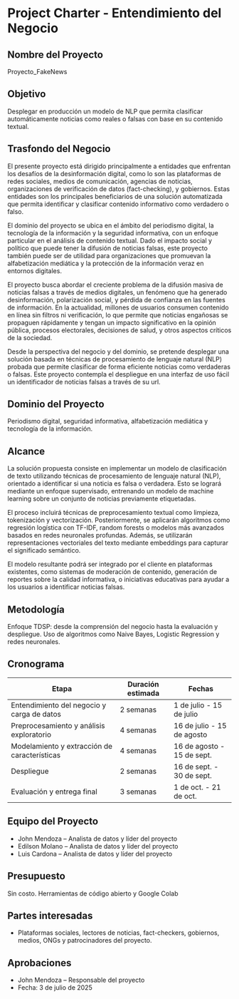 # Project Charter - Entendimiento del Negocio

## Nombre del Proyecto
Proyecto_FakeNews

## Objetivo
Desplegar en producción un modelo de NLP que permita clasificar automáticamente noticias como reales o falsas con base en su contenido textual.

## Trasfondo del Negocio
El presente proyecto está dirigido principalmente a entidades que enfrentan los desafíos de la desinformación digital, como lo son las plataformas de redes sociales, medios de comunicación, agencias de noticias, organizaciones de verificación de datos (fact-checking), y gobiernos. Estas entidades son los principales beneficiarios de una solución automatizada que permita identificar y clasificar contenido informativo como verdadero o falso.

El dominio del proyecto se ubica en el ámbito del periodismo digital, la tecnología de la información y la seguridad informativa, con un enfoque particular en el análisis de contenido textual. Dado el impacto social y político que puede tener la difusión de noticias falsas, este proyecto también puede ser de utilidad para organizaciones que promuevan la alfabetización mediática y la protección de la información veraz en entornos digitales.

El proyecto busca abordar el creciente problema de la difusión masiva de noticias falsas a través de medios digitales, un fenómeno que ha generado desinformación, polarización social, y pérdida de confianza en las fuentes de información. En la actualidad, millones de usuarios consumen contenido en línea sin filtros ni verificación, lo que permite que noticias engañosas se propaguen rápidamente y tengan un impacto significativo en la opinión pública, procesos electorales, decisiones de salud, y otros aspectos críticos de la sociedad.

Desde la perspectiva del negocio y del dominio, se pretende desplegar una solución basada en técnicas de procesamiento de lenguaje natural (NLP) probada que permite clasificar de forma eficiente noticias como verdaderas o falsas. Este proyecto contempla el despliegue en una interfaz de uso fácil un identificador de noticias falsas a través de su url.

## Dominio del Proyecto
Periodismo digital, seguridad informativa, alfabetización mediática y tecnología de la información.



## Alcance
La solución propuesta consiste en implementar un modelo de clasificación de texto utilizando técnicas de procesamiento de lenguaje natural (NLP), orientado a identificar si una noticia es falsa o verdadera. Esto se logrará mediante un enfoque supervisado, entrenando un modelo de machine learning sobre un conjunto de noticias previamente etiquetadas.

El proceso incluirá técnicas de preprocesamiento textual como limpieza, tokenización y vectorización. Posteriormente, se aplicarán algoritmos como regresión logística con TF-IDF, random forests o modelos más avanzados basados en redes neuronales profundas. Además, se utilizarán representaciones vectoriales del texto mediante embeddings para capturar el significado semántico.

El modelo resultante podrá ser integrado por el cliente en plataformas existentes, como sistemas de moderación de contenido, generación de reportes sobre la calidad informativa, o iniciativas educativas para ayudar a los usuarios a identificar noticias falsas.

## Metodología
Enfoque TDSP: desde la comprensión del negocio hasta la evaluación y despliegue. Uso de algoritmos como Naive Bayes, Logistic Regression y redes neuronales.

## Cronograma

| Etapa                                           | Duración estimada | Fechas                     |
|------------------------------------------------|-------------------|----------------------------|
| Entendimiento del negocio y carga de datos     | 2 semanas         | 1 de julio - 15 de julio   |
| Preprocesamiento y análisis exploratorio       | 4 semanas         | 16 de julio - 15 de agosto |
| Modelamiento y extracción de características   | 4 semanas         | 16 de agosto - 15 de sept. |
| Despliegue                                     | 2 semanas         | 16 de sept. - 30 de sept.  |
| Evaluación y entrega final                     | 3 semanas         | 1 de oct. - 21 de oct.     |

## Equipo del Proyecto
- John Mendoza – Analista de datos y líder del proyecto
- Edilson Molano – Analista de datos y líder del proyecto
- Luis Cardona – Analista de datos y líder del proyecto

## Presupuesto
Sin costo. Herramientas de código abierto y Google Colab

## Partes interesadas
- Plataformas sociales, lectores de noticias, fact-checkers, gobiernos, medios, ONGs y patrocinadores del proyecto.

## Aprobaciones
- John Mendoza – Responsable del proyecto
- Fecha: 3 de julio de 2025
